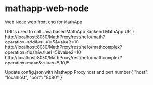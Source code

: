 # mathapp-web-node
Web Node web front end for MathApp

URL's used to call Java based MathApp Backend
MathApp URL:
http://localhost:8080/MathProxy/rest/hello/math?operation=add&value1=5&value2=10
http://localhost:8080/MathProxy/rest/hello/mathcomplex?operation=flush&value1=5&value2=10
http://localhost:8080/MathProxy/rest/hello/mathcomplex?operation=mean&values=5,10,15

Update config.json with MathApp Proxy host and port number
{
    "host": "localhost",
    "port": "8080"
}

